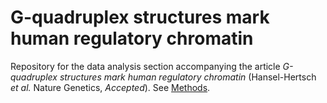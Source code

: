 # G-quadruplex structures mark human regulatory chromatin

Repository for the data analysis section accompanying the article *G-quadruplex structures mark human regulatory chromatin*
(Hansel-Hertsch *et al.* Nature Genetics, *Accepted*). See [Methods](Methods.md).

